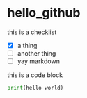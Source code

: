 # hello_github

this is a checklist
- [x] a thing
- [ ] another thing
- [ ] yay markdown

this is a code block
```python
print(hello world)
```

